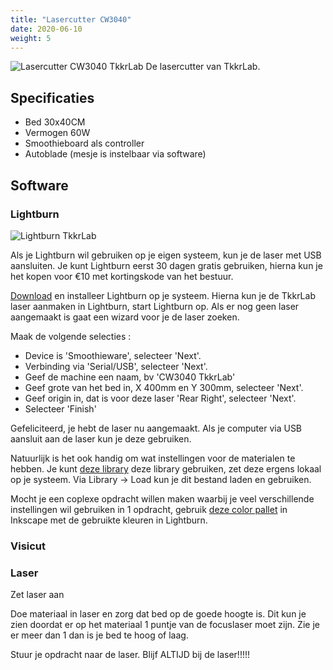 ```yaml
---
title: "Lasercutter CW3040"
date: 2020-06-10
weight: 5
---
```


![Lasercutter CW3040 TkkrLab](/images/TkkrLab_Laser_Cutter_CW3040.jpeg)
De lasercutter van TkkrLab.
  
## Specificaties
 * Bed 30x40CM
 * Vermogen 60W
 * Smoothieboard als controller
 * Autoblade (mesje is instelbaar via software)

## Software

### Lightburn

![Lightburn TkkrLab](/images/Lightburn_TkkrLab.png)

Als je Lightburn wil gebruiken op je eigen systeem, kun je de laser met USB aansluiten. Je kunt Lightburn eerst 30 dagen gratis gebruiken, hierna kun je het kopen voor €10 met kortingskode van het bestuur.

[Download](https://lightburnsoftware.com/pages/trial-version-try-before-you-buy) en installeer Lightburn op je systeem. Hierna kun je de TkkrLab laser aanmaken in Lightburn, start Lightburn op. Als er nog geen laser aangemaakt is gaat een wizard voor je de laser zoeken. 

Maak de volgende selecties :

 * Device is 'Smoothieware', selecteer 'Next'.
 * Verbinding via 'Serial/USB', selecteer 'Next'.
 * Geef de machine een naam, bv 'CW3040 TkkrLab'
 * Geef grote van het bed in, X 400mm en Y 300mm, selecteer 'Next'.
 * Geef origin in, dat is voor deze laser 'Rear Right', selecteer 'Next'.
 * Selecteer 'Finish'

Gefeliciteerd, je hebt de laser nu aangemaakt. Als je computer via USB aansluit aan de laser kun je deze gebruiken.

Natuurlijk is het ook handig om wat instellingen voor de materialen te hebben. Je kunt [deze library](/files/Tkkrlab.clb) deze library gebruiken, zet deze ergens lokaal op je systeem. Via Library -> Load kun je dit bestand laden en gebruiken.

Mocht je een coplexe opdracht willen maken waarbij je veel verschillende instellingen wil gebruiken in 1 opdracht, gebruik [deze color pallet](/files/color_palette_lightburn.zip) in Inkscape met de gebruikte kleuren in Lightburn.

### Visicut


### Laser

Zet laser aan

Doe materiaal in laser en zorg dat bed op de goede hoogte is. Dit kun je zien doordat er op het materiaal 1 puntje van de focuslaser moet zijn. Zie je er meer dan 1 dan is je bed te hoog of laag.

Stuur je opdracht naar de laser. Blijf ALTIJD bij de laser!!!!! 

